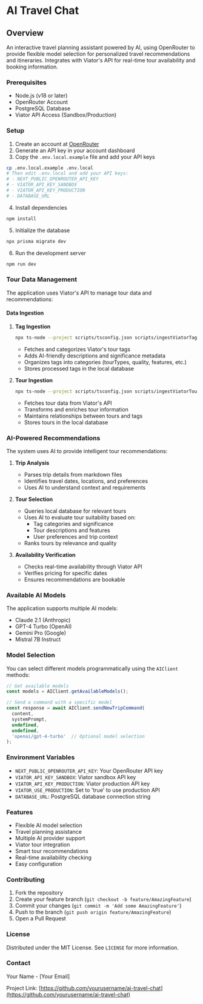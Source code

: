 # AI Travel Chat

## Overview

An interactive travel planning assistant powered by AI, using OpenRouter to provide flexible model selection for personalized travel recommendations and itineraries. Integrates with Viator's API for real-time tour availability and booking information.

### Prerequisites

- Node.js (v18 or later)
- OpenRouter Account
- PostgreSQL Database
- Viator API Access (Sandbox/Production)

### Setup

1. Create an account at [OpenRouter](https://openrouter.ai/)
2. Generate an API key in your account dashboard
3. Copy the `.env.local.example` file and add your API keys

```bash
cp .env.local.example .env.local
# Then edit .env.local and add your API keys:
# - NEXT_PUBLIC_OPENROUTER_API_KEY
# - VIATOR_API_KEY_SANDBOX
# - VIATOR_API_KEY_PRODUCTION
# - DATABASE_URL
```

4. Install dependencies
```bash
npm install
```

5. Initialize the database
```bash
npx prisma migrate dev
```

6. Run the development server
```bash
npm run dev
```

### Tour Data Management

The application uses Viator's API to manage tour data and recommendations:

#### Data Ingestion

1. **Tag Ingestion**
   ```bash
   npx ts-node --project scripts/tsconfig.json scripts/ingestViatorTags.ts
   ```
   - Fetches and categorizes Viator's tour tags
   - Adds AI-friendly descriptions and significance metadata
   - Organizes tags into categories (tourTypes, quality, features, etc.)
   - Stores processed tags in the local database

2. **Tour Ingestion**
   ```bash
   npx ts-node --project scripts/tsconfig.json scripts/ingestViatorTours.ts
   ```
   - Fetches tour data from Viator's API
   - Transforms and enriches tour information
   - Maintains relationships between tours and tags
   - Stores tours in the local database

### AI-Powered Recommendations

The system uses AI to provide intelligent tour recommendations:

1. **Trip Analysis**
   - Parses trip details from markdown files
   - Identifies travel dates, locations, and preferences
   - Uses AI to understand context and requirements

2. **Tour Selection**
   - Queries local database for relevant tours
   - Uses AI to evaluate tour suitability based on:
     - Tag categories and significance
     - Tour descriptions and features
     - User preferences and trip context
   - Ranks tours by relevance and quality

3. **Availability Verification**
   - Checks real-time availability through Viator API
   - Verifies pricing for specific dates
   - Ensures recommendations are bookable

### Available AI Models

The application supports multiple AI models:
- Claude 2.1 (Anthropic)
- GPT-4 Turbo (OpenAI)
- Gemini Pro (Google)
- Mistral 7B Instruct

### Model Selection

You can select different models programmatically using the `AIClient` methods:

```typescript
// Get available models
const models = AIClient.getAvailableModels();

// Send a command with a specific model
const response = await AIClient.sendNewTripCommand(
  content, 
  systemPrompt, 
  undefined, 
  undefined, 
  'openai/gpt-4-turbo'  // Optional model selection
);
```

### Environment Variables

- `NEXT_PUBLIC_OPENROUTER_API_KEY`: Your OpenRouter API key
- `VIATOR_API_KEY_SANDBOX`: Viator sandbox API key
- `VIATOR_API_KEY_PRODUCTION`: Viator production API key
- `VIATOR_USE_PRODUCTION`: Set to 'true' to use production API
- `DATABASE_URL`: PostgreSQL database connection string

### Features

- Flexible AI model selection
- Travel planning assistance
- Multiple AI provider support
- Viator tour integration
- Smart tour recommendations
- Real-time availability checking
- Easy configuration

### Contributing

1. Fork the repository
2. Create your feature branch (`git checkout -b feature/AmazingFeature`)
3. Commit your changes (`git commit -m 'Add some AmazingFeature'`)
4. Push to the branch (`git push origin feature/AmazingFeature`)
5. Open a Pull Request

### License

Distributed under the MIT License. See `LICENSE` for more information.

### Contact

Your Name - [Your Email]

Project Link: [https://github.com/yourusername/ai-travel-chat](https://github.com/yourusername/ai-travel-chat)
